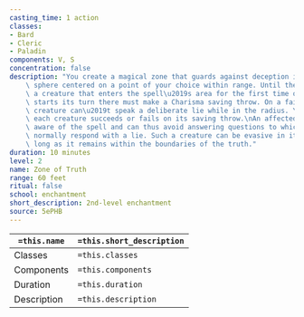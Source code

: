 ```yaml
---
casting_time: 1 action
classes:
- Bard
- Cleric
- Paladin
components: V, S
concentration: false
description: "You create a magical zone that guards against deception in a 15-foot-radius\
    \ sphere centered on a point of your choice within range. Until the spell ends,\
    \ a creature that enters the spell\u2019s area for the first time on a turn or\
    \ starts its turn there must make a Charisma saving throw. On a failed save, a\
    \ creature can\u2019t speak a deliberate lie while in the radius. You know whether\
    \ each creature succeeds or fails on its saving throw.\nAn affected creature is\
    \ aware of the spell and can thus avoid answering questions to which it would\
    \ normally respond with a lie. Such a creature can be evasive in its answers as\
    \ long as it remains within the boundaries of the truth."
duration: 10 minutes
level: 2
name: Zone of Truth
range: 60 feet
ritual: false
school: enchantment
short_description: 2nd-level enchantment
source: 5ePHB
---
```


| `=this.name` | `=this.short_description` |
| ------------ | ------------------------- |
| Classes      | `=this.classes`           |
| Components   | `=this.components`        |
| Duration     | `=this.duration`          |
| Description  | `=this.description`       |